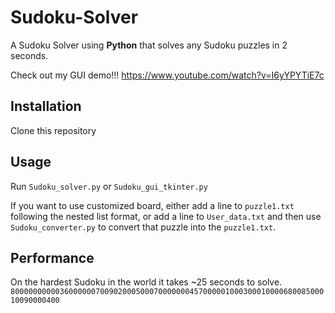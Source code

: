 # Sudoku-Solver
A Sudoku Solver using **Python** that solves any Sudoku puzzles in 2 seconds.

Check out my GUI demo!!! https://www.youtube.com/watch?v=I6yYPYTiE7c

## Installation
Clone this repository

## Usage
Run ```Sudoku_solver.py``` or ```Sudoku_gui_tkinter.py```

If you want to use customized board, either add a line to ```puzzle1.txt``` following the nested list format, or add a line to ```User_data.txt``` and then use ```Sudoku_converter.py``` to convert that puzzle into the `puzzle1.txt`.

## Performance
On the hardest Sudoku in the world it takes ~25 seconds to solve.
`800000000003600000070090200050007000000045700000100030001000068008500010090000400`

